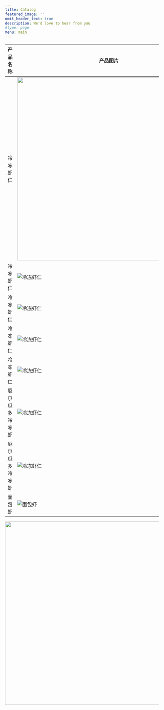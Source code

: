 ```yaml
---
title: Catalog
featured_image: ''
omit_header_text: true
description: We'd love to hear from you
#type: page
menu: main
---
```


|产品名称|产品图片|
|-|-|
|冷冻虾仁|  <img src={{/images/catalog_img/dongxia1.png}} width=600 height=600/>  |
|冷冻虾仁|![冷冻虾仁](/images/catalog_img/dongxia1.png) |
|冷冻虾仁|![冷冻虾仁](/images/catalog_img/dongxia2.png) |
|冷冻虾仁|![冷冻虾仁](/images/catalog_img/dongxia3.png) |
|冷冻虾仁|![冷冻虾仁](/images/catalog_img/dongxia4.png) |
|厄尔瓜多冷冻虾|![冷冻虾仁](/images/catalog_img/eerguaduoqutouxia.png) |
|厄尔瓜多冷冻虾|![冷冻虾仁](/images/catalog_img/eerguaduoqutouxia2.png) |
|面包虾|![面包虾](/images/catalog_img/zhamianbaoxia3.png) |


<img src=http://localhost/images/catalog_img/dongxia1.png width=600 height=600/>

